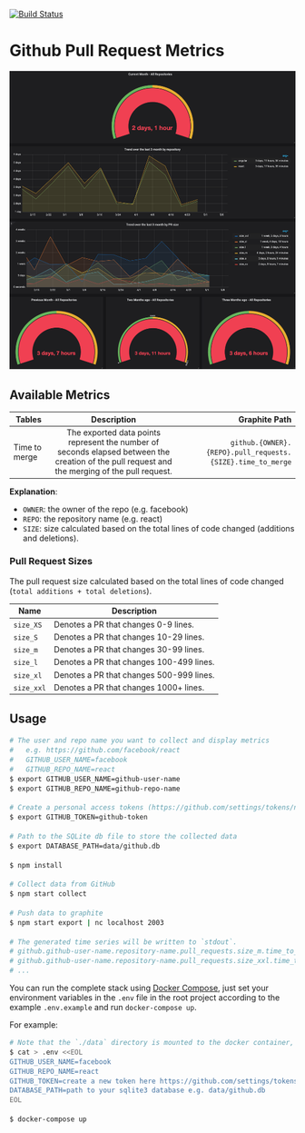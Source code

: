 [![Build Status](https://travis-ci.org/matchilling/github-metrics.svg?branch=master)](https://travis-ci.org/matchilling/github-metrics)

# Github Pull Request Metrics

[![Grafana Example](./data/github-pr-metrics.png)](./data/github-pr-metrics.png)

## Available Metrics

| Tables        |                                                                  Description                                                                   |                                              Graphite Path |
| ------------- | :--------------------------------------------------------------------------------------------------------------------------------------------: | ---------------------------------------------------------: |
| Time to merge | The exported data points represent the number of seconds elapsed between the creation of the pull request and the merging of the pull request. | `github.{OWNER}.{REPO}.pull_requests.{SIZE}.time_to_merge` |

**Explanation**:

- `OWNER`: the owner of the repo (e.g. facebook)
- `REPO`: the repository name (e.g. react)
- `SIZE`: size calculated based on the total lines of code changed (additions and deletions).

### Pull Request Sizes

The pull request size calculated based on the total lines of code changed (`total additions + total deletions`).

| Name       | Description                              |
| ---------- | ---------------------------------------- |
| `size_XS`  | Denotes a PR that changes 0-9 lines.     |
| `size_S`   | Denotes a PR that changes 10-29 lines.   |
| `size_m`   | Denotes a PR that changes 30-99 lines.   |
| `size_l`   | Denotes a PR that changes 100-499 lines. |
| `size_xl`  | Denotes a PR that changes 500-999 lines. |
| `size_xxl` | Denotes a PR that changes 1000+ lines.   |

## Usage

```sh
# The user and repo name you want to collect and display metrics
#   e.g. https://github.com/facebook/react
#   GITHUB_USER_NAME=facebook
#   GITHUB_REPO_NAME=react
$ export GITHUB_USER_NAME=github-user-name
$ export GITHUB_REPO_NAME=github-repo-name

# Create a personal access tokens (https://github.com/settings/tokens/new)
$ export GITHUB_TOKEN=github-token

# Path to the SQLite db file to store the collected data
$ export DATABASE_PATH=data/github.db

$ npm install

# Collect data from GitHub
$ npm start collect

# Push data to graphite
$ npm start export | nc localhost 2003

# The generated time series will be written to `stdout`.
# github.github-user-name.repository-name.pull_requests.size_m.time_to_merge 3450 1554125772
# github.github-user-name.repository-name.pull_requests.size_xxl.time_to_merge 935617 1553187544
# ...
```

You can run the complete stack using [Docker Compose](https://docs.docker.com/compose/), just set your environment variables in the `.env` file in the root project according to the example `.env.example` and run `docker-compose up`.

For example:

```sh
# Note that the `./data` directory is mounted to the docker container, to keep your data persistent place your sqlite database in here
$ cat > .env <<EOL
GITHUB_USER_NAME=facebook
GITHUB_REPO_NAME=react
GITHUB_TOKEN=create a new token here https://github.com/settings/tokens/new
DATABASE_PATH=path to your sqlite3 database e.g. data/github.db
EOL

$ docker-compose up
```

